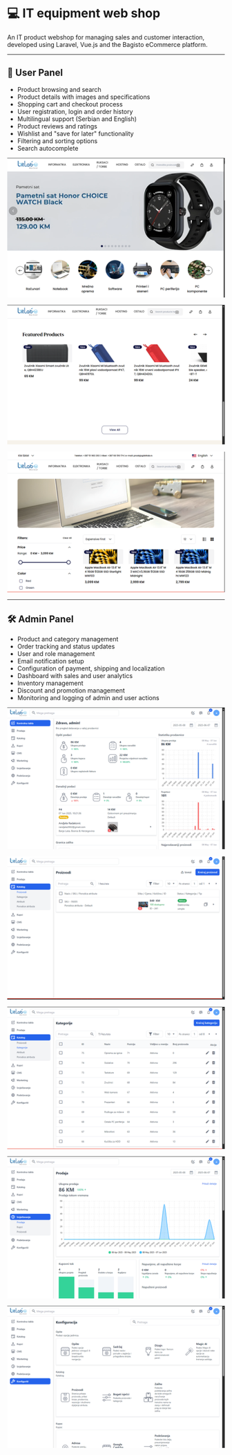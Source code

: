 # 💻 IT equipment web shop

An IT product webshop for managing sales and customer interaction, developed using Laravel, Vue.js and the Bagisto eCommerce platform.

---

## 👥 User Panel

- Product browsing and search
- Product details with images and specifications
- Shopping cart and checkout process
- User registration, login and order history
- Multilingual support (Serbian and English)
- Product reviews and ratings
- Wishlist and "save for later" functionality
- Filtering and sorting options
- Search autocomplete


![screenshot](screenshots/picture1.png)

![screenshot](screenshots/picture2.png)

![screenshot](screenshots/picture3.png)


---

## 🛠️ Admin Panel

- Product and category management  
- Order tracking and status updates  
- User and role management  
- Email notification setup  
- Configuration of payment, shipping and localization
- Dashboard with sales and user analytics
- Inventory management
- Discount and promotion management
- Monitoring and logging of admin and user actions


![screenshot](screenshots/picture4.png)

![screenshot](screenshots/picture5.png)

![screenshot](screenshots/picture6.png)

![screenshot](screenshots/picture7.png)

![screenshot](screenshots/picture8.png)
